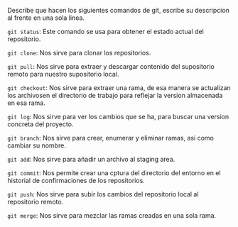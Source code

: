 Describe que hacen los siguientes comandos de git, escribe su descripcion al frente en una sola linea.

`git status`: Este comando se usa para obtener el estado actual del repositorio.

`git clone`: Nos sirve para clonar los repositorios.

`git pull`: Nos sirve para extraer y descargar contenido del supositorio remoto para nuestro supositorio local.

`git checkout`: Nos sirve para extraer una rama, de esa manera se actualizan los archivosen el directorio de trabajo para reflejar la version almacenada en esa rama.

`git log`: Nos sirve para ver los cambios que se ha, para buscar una version concreta del proyecto. 

`git branch`: Nos sirve para crear, enumerar y eliminar ramas, así como cambiar su nombre.

`git add`: Nos sirve para añadir un archivo al staging area.

`git commit`: Nos permite crear una cptura del directorio del entorno en el historial de confirmaciones de los repositorios.

`git push`: Nos sirve para subir los cambios del repositorio local al repositorio remoto.

`git merge`: Nos sirve para mezclar las ramas creadas en una sola rama.